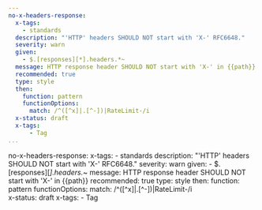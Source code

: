 ```yaml
---
no-x-headers-response:
  x-tags:
    - standards
  description: "'HTTP' headers SHOULD NOT start with 'X-' RFC6648."
  severity: warn
  given:
    - $.[responses][*].headers.*~
  message: HTTP response header SHOULD NOT start with 'X-' in {{path}}
  recommended: true
  type: style
  then:
    function: pattern
    functionOptions:
      match: /^([^x]|.[^-])|RateLimit-/i    
  x-status: draft
  x-tags:
      - Tag          
...
```

no-x-headers-response:
  x-tags:
    - standards
  description: "'HTTP' headers SHOULD NOT start with 'X-' RFC6648."
  severity: warn
  given:
    - $.[responses][*].headers.*~
  message: HTTP response header SHOULD NOT start with 'X-' in {{path}}
  recommended: true
  type: style
  then:
    function: pattern
    functionOptions:
      match: /^([^x]|.[^-])|RateLimit-/i  
  x-status: draft
  x-tags:
      - Tag         

